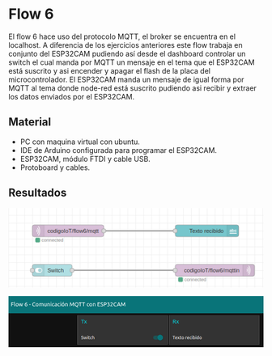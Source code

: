 # Flow 6

El flow 6 hace uso del protocolo MQTT, el broker se encuentra en el localhost. A diferencia de los ejercicios anteriores este flow trabaja en conjunto del ESP32CAM pudiendo así desde el dashboard controlar un switch el cual manda por MQTT un mensaje en el tema que el ESP32CAM está suscrito y asi encender y apagar el flash de la placa del microcontrolador.
El ESP32CAM manda un mensaje de igual forma por MQTT al tema donde node-red está suscrito pudiendo asi recibir y extraer los datos enviados por el ESP32CAM. 

## Material

- PC con maquina virtual con ubuntu.
- IDE de Arduino configurada para programar el ESP32CAM.
- ESP32CAM, módulo FTDI y cable USB.
- Protoboard y cables.

## Resultados
![Flow 6](https://github.com/angelumoca21/SamsungInnovationCampus/blob/main/flow6/imagenes/flow6.png)

![Flow 6 Dashboard](https://github.com/angelumoca21/SamsungInnovationCampus/blob/main/flow6/imagenes/flow6dash.png)